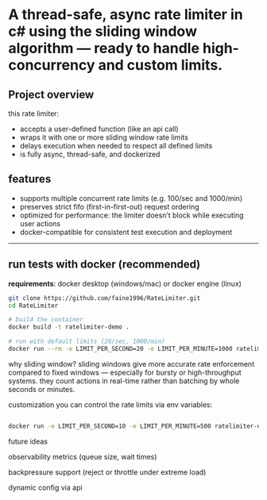 
# A thread-safe, async rate limiter in c# using the sliding window algorithm — ready to handle high-concurrency and custom limits.

## Project overview

this rate limiter:

- accepts a user-defined function (like an api call)  
- wraps it with one or more sliding window rate limits  
- delays execution when needed to respect all defined limits  
- is fully async, thread-safe, and dockerized  

## features

- supports multiple concurrent rate limits (e.g. 100/sec and 1000/min)  
- preserves strict fifo (first-in-first-out) request ordering  
- optimized for performance: the limiter doesn’t block while executing user actions  
- docker-compatible for consistent test execution and deployment  

---

## run tests with docker (recommended)

**requirements**: docker desktop (windows/mac) or docker engine (linux)

```bash
git clone https://github.com/faine1996/RateLimiter.git
cd RateLimiter
```
```bash
# build the container
docker build -t ratelimiter-demo .
```
```bash
# run with default limits (20/sec, 1000/min)
docker run --rm -e LIMIT_PER_SECOND=20 -e LIMIT_PER_MINUTE=1000 ratelimiter-demo
```

why sliding window?
sliding windows give more accurate rate enforcement compared to fixed windows — especially for bursty or high-throughput systems.
they count actions in real-time rather than batching by whole seconds or minutes.

customization
you can control the rate limits via env variables:

```bash

docker run -e LIMIT_PER_SECOND=10 -e LIMIT_PER_MINUTE=500 ratelimiter-demo
```

future ideas

observability metrics (queue size, wait times)

backpressure support (reject or throttle under extreme load)

dynamic config via api